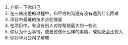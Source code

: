 1. 介绍一下你自己
2. 在三峡出差的过程中，和甲方的沟通有没有遇到什么困难
3. 项目中最难的技术点在哪里
4. 在项目中，有没有别人对你帮助最大的一些点
5. 你认为什么事情，或者说做什么样的事情，成就感会比较大
6. 你对华为公司了解嘛